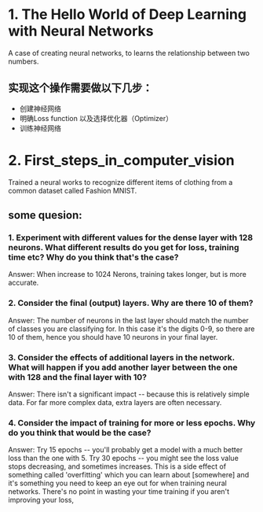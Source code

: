 # 1. The Hello World of Deep Learning with Neural Networks

A case of creating neural networks, to learns the relationship between two numbers.

## 实现这个操作需要做以下几步：

* 创建神经网络
* 明确Loss function 以及选择优化器（Optimizer）
* 训练神经网络

# 2. First_steps_in_computer_vision
Trained a neural works to recognize different items of clothing from a common dataset called Fashion MNIST.
## some quesion:
### 1. Experiment with different values for the dense layer with 128 neurons. What different results do you get for loss, training time etc? Why do you think that's the case?
Answer: When increase to 1024 Nerons, training takes longer, but is more accurate.
### 2. Consider the final (output) layers. Why are there 10 of them?
Answer: The number of neurons in the last layer should match the number of classes you are classifying for. In this case it's the digits 0-9, so there are 10 of them, hence you should have 10 neurons in your final layer.
### 3. Consider the effects of additional layers in the network. What will happen if you add another layer between the one with 128 and the final layer with 10?
Answer: There isn't a significant impact -- because this is relatively simple data. For far more complex data, extra layers are often necessary.
### 4. Consider the impact of training for more or less epochs. Why do you think that would be the case?
Answer: Try 15 epochs -- you'll probably get a model with a much better loss than the one with 5. 
        Try 30 epochs -- you might see the loss value stops decreasing, and sometimes increases. This is a side effect of something called 'overfitting' which you can learn about [somewhere] and it's something you need to keep an eye out for when training neural networks. There's no point in wasting your time training if you aren't improving your loss,
